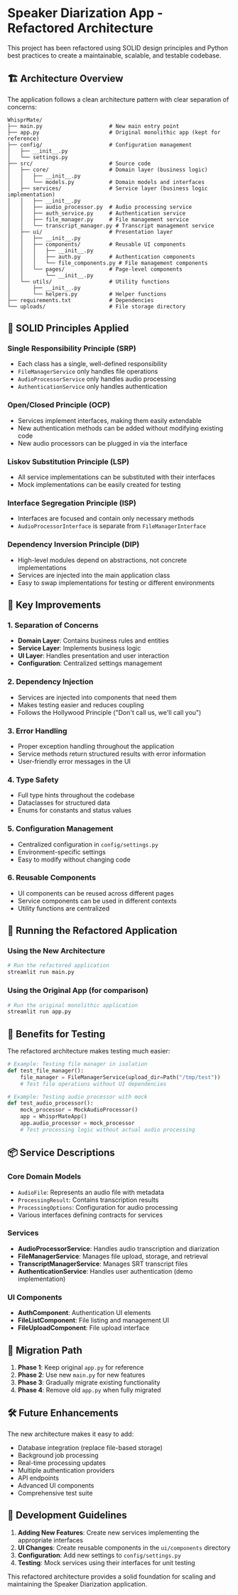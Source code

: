 # Speaker Diarization App - Refactored Architecture

This project has been refactored using SOLID design principles and Python best practices to create a maintainable, scalable, and testable codebase.

## 🏗️ Architecture Overview

The application follows a clean architecture pattern with clear separation of concerns:

```
WhisprMate/
├── main.py                     # New main entry point
├── app.py                      # Original monolithic app (kept for reference)
├── config/                     # Configuration management
│   ├── __init__.py
│   └── settings.py
├── src/                        # Source code
│   ├── core/                   # Domain layer (business logic)
│   │   ├── __init__.py
│   │   └── models.py           # Domain models and interfaces
│   ├── services/               # Service layer (business logic implementation)
│   │   ├── __init__.py
│   │   ├── audio_processor.py  # Audio processing service
│   │   ├── auth_service.py     # Authentication service
│   │   ├── file_manager.py     # File management service
│   │   └── transcript_manager.py # Transcript management service
│   ├── ui/                     # Presentation layer
│   │   ├── __init__.py
│   │   ├── components/         # Reusable UI components
│   │   │   ├── __init__.py
│   │   │   ├── auth.py         # Authentication components
│   │   │   └── file_components.py # File management components
│   │   └── pages/              # Page-level components
│   │       └── __init__.py
│   └── utils/                  # Utility functions
│       ├── __init__.py
│       └── helpers.py          # Helper functions
├── requirements.txt            # Dependencies
└── uploads/                    # File storage directory
```

## 🎯 SOLID Principles Applied

### Single Responsibility Principle (SRP)

- Each class has a single, well-defined responsibility
- `FileManagerService` only handles file operations
- `AudioProcessorService` only handles audio processing
- `AuthenticationService` only handles authentication

### Open/Closed Principle (OCP)

- Services implement interfaces, making them easily extendable
- New authentication methods can be added without modifying existing code
- New audio processors can be plugged in via the interface

### Liskov Substitution Principle (LSP)

- All service implementations can be substituted with their interfaces
- Mock implementations can be easily created for testing

### Interface Segregation Principle (ISP)

- Interfaces are focused and contain only necessary methods
- `AudioProcessorInterface` is separate from `FileManagerInterface`

### Dependency Inversion Principle (DIP)

- High-level modules depend on abstractions, not concrete implementations
- Services are injected into the main application class
- Easy to swap implementations for testing or different environments

## 🚀 Key Improvements

### 1. **Separation of Concerns**

- **Domain Layer**: Contains business rules and entities
- **Service Layer**: Implements business logic
- **UI Layer**: Handles presentation and user interaction
- **Configuration**: Centralized settings management

### 2. **Dependency Injection**

- Services are injected into components that need them
- Makes testing easier and reduces coupling
- Follows the Hollywood Principle ("Don't call us, we'll call you")

### 3. **Error Handling**

- Proper exception handling throughout the application
- Service methods return structured results with error information
- User-friendly error messages in the UI

### 4. **Type Safety**

- Full type hints throughout the codebase
- Dataclasses for structured data
- Enums for constants and status values

### 5. **Configuration Management**

- Centralized configuration in `config/settings.py`
- Environment-specific settings
- Easy to modify without changing code

### 6. **Reusable Components**

- UI components can be reused across different pages
- Service components can be used in different contexts
- Utility functions are centralized

## 🔧 Running the Refactored Application

### Using the New Architecture

```bash
# Run the refactored application
streamlit run main.py
```

### Using the Original App (for comparison)

```bash
# Run the original monolithic application
streamlit run app.py
```

## 🧪 Benefits for Testing

The refactored architecture makes testing much easier:

```python
# Example: Testing file manager in isolation
def test_file_manager():
    file_manager = FileManagerService(upload_dir=Path("/tmp/test"))
    # Test file operations without UI dependencies

# Example: Testing audio processor with mock
def test_audio_processor():
    mock_processor = MockAudioProcessor()
    app = WhisprMateApp()
    app.audio_processor = mock_processor
    # Test processing logic without actual audio processing
```

## 📦 Service Descriptions

### Core Domain Models

- `AudioFile`: Represents an audio file with metadata
- `ProcessingResult`: Contains transcription results
- `ProcessingOptions`: Configuration for audio processing
- Various interfaces defining contracts for services

### Services

- **AudioProcessorService**: Handles audio transcription and diarization
- **FileManagerService**: Manages file upload, storage, and retrieval
- **TranscriptManagerService**: Manages SRT transcript files
- **AuthenticationService**: Handles user authentication (demo implementation)

### UI Components

- **AuthComponent**: Authentication UI elements
- **FileListComponent**: File listing and management UI
- **FileUploadComponent**: File upload interface

## 🔄 Migration Path

1. **Phase 1**: Keep original `app.py` for reference
2. **Phase 2**: Use new `main.py` for new features
3. **Phase 3**: Gradually migrate existing functionality
4. **Phase 4**: Remove old `app.py` when fully migrated

## 🛠️ Future Enhancements

The new architecture makes it easy to add:

- Database integration (replace file-based storage)
- Background job processing
- Real-time processing updates
- Multiple authentication providers
- API endpoints
- Advanced UI components
- Comprehensive test suite

## 📝 Development Guidelines

1. **Adding New Features**: Create new services implementing the appropriate interfaces
2. **UI Changes**: Create reusable components in the `ui/components` directory
3. **Configuration**: Add new settings to `config/settings.py`
4. **Testing**: Mock services using their interfaces for unit testing

This refactored architecture provides a solid foundation for scaling and maintaining the Speaker Diarization application.
